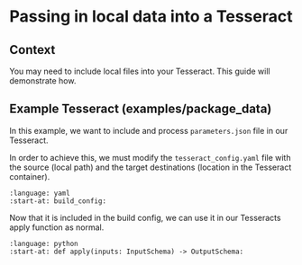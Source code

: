 # Passing in local data into a Tesseract

## Context
You may need to include local files into your Tesseract. This guide will demonstrate how.

## Example Tesseract (examples/package_data)

In this example, we want to include and process `parameters.json` file in our Tesseract.

In order to achieve this, we must modify the `tesseract_config.yaml` file with the source (local path) and the target destinations (location in the Tesseract container).

```{literalinclude} ../../../examples/package_data/tesseract_config.yaml
:language: yaml
:start-at: build_config:
```

Now that it is included in the build config, we can use it in our Tesseracts apply function as normal.

```{literalinclude} ../../../examples/package_data/tesseract_api.py
:language: python
:start-at: def apply(inputs: InputSchema) -> OutputSchema:
```
